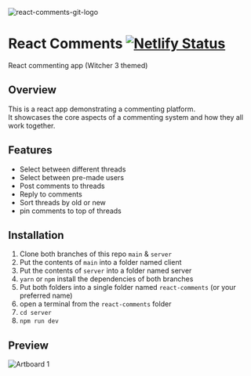 ![react-comments-git-logo](https://user-images.githubusercontent.com/75787788/121199366-dd3a9c00-c840-11eb-98a9-1b53e03142c4.png)

# React Comments [![Netlify Status](https://api.netlify.com/api/v1/badges/d7f65515-38ea-4a18-98a0-87c217cd14b8/deploy-status)](https://react-comments.netlify.app/)
React commenting app (Witcher 3 themed)

## Overview

This is a react app demonstrating a commenting platform.</br>
It showcases the core aspects of a commenting system and how they all work together.</br>

## Features
  
 - Select between different threads
 - Select between pre-made users
 - Post comments to threads
 - Reply to comments
 - Sort threads by old or new
 - pin comments to top of threads

## Installation

1. Clone both branches of this repo `main` & `server`
2. Put the contents of `main` into a folder named client
3. Put the contents of `server` into a folder named server
4. `yarn` or `npm` install the dependencies of both branches
5. Put both folders into a single folder named `react-comments` (or your preferred name)
6. open a terminal from the `react-comments` folder
7. `cd server`
8. `npm run dev`

## Preview
![Artboard 1](https://user-images.githubusercontent.com/75787788/114290072-d9f68000-9a4a-11eb-9d5f-b63d7336a445.png)
